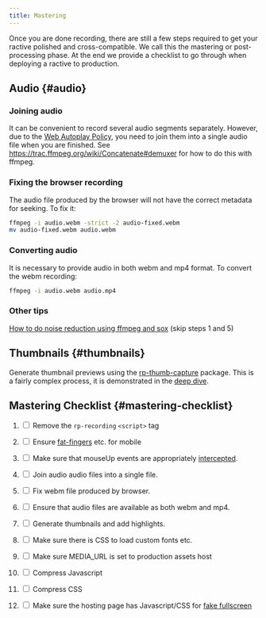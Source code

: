 ```yaml
---
title: Mastering
---
```


Once you are done recording, there are still a few steps required to get your ractive polished and cross-compatible. We call this the mastering or post-processing phase. At the end we provide a checklist to go through when deploying a ractive to production.

## Audio {#audio}

### Joining audio

It can be convenient to record several audio segments separately. However, due to the <a href="https://developer.mozilla.org/en-US/docs/Web/Media/Autoplay_guide#The_play()_method">Web Autoplay Policy</a>, you need to join them into a single audio file when you are finished. See <a href="https://trac.ffmpeg.org/wiki/Concatenate#demuxer">https://trac.ffmpeg.org/wiki/Concatenate#demuxer</a> for how to do this with ffmpeg.

### Fixing the browser recording
The audio file produced by the browser will not have the correct metadata for seeking. To fix it:

```bash
ffmpeg -i audio.webm -strict -2 audio-fixed.webm
mv audio-fixed.webm audio.webm
```

### Converting audio
It is necessary to provide audio in both webm and mp4 format. To convert the webm recording:

```bash
ffmpeg -i audio.webm audio.mp4
```

### Other tips

[How to do noise reduction using ffmpeg and sox](http://www.zoharbabin.com/how-to-do-noise-reduction-using-ffmpeg-and-sox/) (skip steps 1 and 5)

## Thumbnails {#thumbnails}

Generate thumbnail previews using the <a href="https://github.com/ysulyma/rp-thumb-capture">rp-thumb-capture</a> package. This is a fairly complex process, it is demonstrated in the [deep dive](https://youtu.be/9O8h58ANY64?t=3202).

## Mastering Checklist {#mastering-checklist}

1. <input type="checkbox"/> Remove the <code>rp-recording</code> <code class="language-html">&lt;script&gt;</code> tag

1. <input type="checkbox"/> Ensure <a href="/docs/guide/authoring/#fat-fingers">fat-fingers</a> etc. for mobile

1. <input type="checkbox"/> Make sure that mouseUp events are appropriately <a href="/docs/guide/authoring#canvas-clicks">intercepted</a>.

1. <input type="checkbox"/> Join audio audio files into a single file.

1. <input type="checkbox"/> Fix webm file produced by browser.

1. <input type="checkbox"/> Ensure that audio files are available as both webm and mp4.

1. <input type="checkbox"/> Generate thumbnails and add highlights.

1. <input type="checkbox"/> Make sure there is CSS to load custom fonts etc.
1. <input type="checkbox"/> Make sure MEDIA_URL is set to production assets host
1. <input type="checkbox"/> Compress Javascript
1. <input type="checkbox"/> Compress CSS
1. <input type="checkbox"/> Make sure the hosting page has Javascript/CSS for <a href="/docs/guide/authoring#fake-fullscreen">fake fullscreen</a>